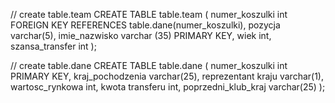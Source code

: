// create table.team
CREATE TABLE table.team (
    numer_koszulki int FOREIGN KEY REFERENCES table.dane(numer_koszulki),
    pozycja varchar(5),
    imie_nazwisko varchar (35) PRIMARY KEY,
    wiek int,
    szansa_transfer int
);

// create table.dane
CREATE TABLE table.dane (
    numer_koszulki int PRIMARY KEY,
    kraj_pochodzenia varchar(25),
    reprezentant kraju varchar(1),
    wartosc_rynkowa int,
    kwota transferu int,
    poprzedni_klub_kraj varchar(25)
);